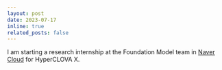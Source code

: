```yaml
---
layout: post
date: 2023-07-17
inline: true
related_posts: false
---
```


I am starting a research internship at the Foundation Model team in [Naver Cloud](https://www.navercloudcorp.com/lang/en/) for HyperCLOVA X. 
